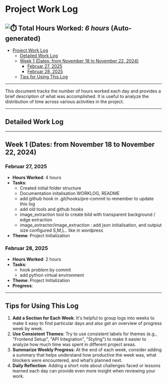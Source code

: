 # Project Work Log

![⏱️](https://img.icons8.com/emoji/48/stopwatch-emoji.png) **Total Hours Worked**: _6 hours_ (Auto-generated)
---
<!-- TOC -->
- [Project Work Log](#project-work-log)
  - [Detailed Work Log](#detailed-work-log)
  - [Week 1 (Dates: from November 18 to November 22, 2024)](#week-1-dates-from-november-18-to-november-22-2024)
    - [Februar 27, 2025](#februar-27-2025)
    - [Februar 28, 2025](#februar-28-2025)
  - [Tips for Using This Log](#tips-for-using-this-log)
<!-- TOC END -->

---

This document tracks the number of hours worked each day and provides a brief description of what was accomplished. It is useful to analyze the distribution of time across various activities in the project.

---
## Detailed Work Log

 
---

## Week 1 (Dates: from November 18 to November 22, 2024)

### Februar 27, 2025
- **Hours Worked**: 4 hours
- **Tasks**:
  - Created initial folder structure  
  - Documentation initalisation WORKLOG, README 
  - add github hook in .git/hooks/pre-commit to remember to update this log
  - add old tools and github hooks
  - image_extraction tool to create bild with transparent background / edge extraction 
  - image_extractor/image_extraction : add json initialisation, and outpiut size configured S,M,L.. like in wordpress
- **Theme**: Project Initialization 



### Februar 28, 2025
- **Hours Worked**: 2 hours
- **Tasks**:
  - hook problem by commit
  - add python virtual environment  
- **Theme**:  Project Initialization 
- **Progress**: 


 
---

## Tips for Using This Log
1. **Add a Section for Each Week**: It's helpful to group logs into weeks to make it easy to find particular days and also get an overview of progress week by week.
2. **Use Consistent Themes**: Try to use consistent labels for themes (e.g., "Frontend Setup", "API Integration", "Styling") to make it easier to analyze how much time was spent in different project areas.
3. **Summarize Weekly Progress**: At the end of each week, consider adding a summary that helps understand how productive the week was, what blockers were encountered, and what’s planned next.
4. **Daily Reflection**: Adding a short note about challenges faced or lessons learned each day can provide even more insight when reviewing your work.   

 